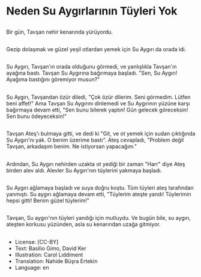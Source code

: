 # Neden Su Aygırlarının Tüyleri Yok

##
Bir gün, Tavşan nehir kenarında yürüyordu.

##
Gezip dolaşmak ve güzel yeşil otlardan yemek için Su Aygırı da orada idi.

##
Su Aygırı, Tavşan'ın orada olduğunu görmedi, ve yanlışlıkla Tavşan'ın ayağına bastı. Tavşan Su Aygırına bağırmaya başladı. "Sen, Su Aygırı! Ayağıma bastığını göremiyor musun?"

##
Su Aygırı, Tavşandan özür diledi, "Çok özür dilerim. Seni görmedim. Lütfen beni affet!" Ama Tavşan Su Aygırını dinlemedi ve Su Aygırının yüzüne karşı bağırmaya devam etti, "Sen bunu bilerek yaptın! Gün gelecek göreceksin! Sen bunu ödeyeceksin!"

##
Tavşan Ateş'ı bulmaya gitti, ve dedi ki "Git, ve ot yemek için sudan çıktığında Su Aygırı'nı yak. O benim üzerime bastı". Ateş cevapladı, "Problem değil Tavşan, arkadaşım benim. Ne istiyorsan yapacağım."

##
Ardından, Su Aygırı nehirden uzakta ot yediği bir zaman "Harr" diye Ateş birden alev aldı. Alevler Su Aygırı'nın tüylerini yakmaya başladı.

##
Su Aygırı ağlamaya başladı ve suya doğru koştu. Tüm tüyleri ateş tarafından yanmıştı. Su aygırı ağlamaya devam etti, "Tüylerim ateşte yandı! Tüylerimin hepsi gitti! Benim güzel tüylerim!"

##
Tavşan, Su aygırı'nın tüyleri yandığı için mutluydu. Ve bugün bile, su aygırı, ateşten korkusu yüzünden, asla su kenarından uzağa gitmiyor.

##
* License: [CC-BY]
* Text: Basilio Gimo, David Ker
* Illustration: Carol Liddiment
* Translation: Nahide Büşra Ertekin
* Language: en
